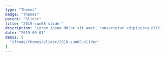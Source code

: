 ```yaml
---
type: "Themes"
badge: "Themes"
parent: "Slider"
title: "2019-sun68-slider"
description: "Lorem ipsum dolor sit amet, consectetur adipiscing elit. Nunc tempus laoreet leo sit amet iaculis."
date: "2019-09-01"
demos: [
  "iframe/themes/slider/2019-sun68-slider"
]
---
```

